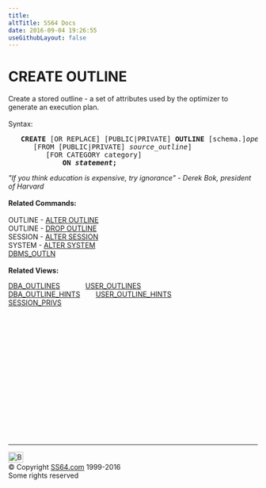 ```yaml
---
title:
altTitle: SS64 Docs
date: 2016-09-04 19:26:55
useGithubLayout: false
---
```

<!-- #BeginLibraryItem "/Library/head_ora.lbi" --><!-- #EndLibraryItem --><h1>CREATE OUTLINE</h1> 
<p>Create a stored outline - a set of attributes used by the optimizer 
  to generate an execution plan.<br>
  <br>
  Syntax:</p>
<pre>   <b>CREATE</b> [OR REPLACE] [PUBLIC|PRIVATE] <b>OUTLINE</b> [schema.]<i>operator</i>
      [FROM [PUBLIC|PRIVATE] <i>source_outline</i>]
         [FOR CATEGORY category] 
             <b>ON <i>statement</i>;</b><br></pre>
<p><i>"If you think education is expensive, try ignorance" - Derek 
  Bok, president of Harvard</i><b><br>
  <br>
  Related Commands:<br>
  <br>
  </b> OUTLINE - <a href="outline_a.html">ALTER OUTLINE</a><br>
  OUTLINE - <a href="outline_d.html">DROP OUTLINE</a> <br>
  SESSION - <a href="session_a.html">ALTER SESSION</a><br>
  SYSTEM - <a href="system_a.html">ALTER SYSTEM</a> <br>
  <a href="../orap/DBMS_OUTLN.html">DBMS_OUTLN</a><br>
  <br>
<b>Related Views:</b></p>
<p class="code">  <a href="../orad/DBA_OUTLINES.html">DBA_OUTLINES</a>&nbsp;&nbsp;&nbsp;&nbsp;&nbsp;&nbsp;&nbsp;&nbsp;&nbsp;&nbsp;&nbsp;&nbsp;&nbsp;<a href="../orad/USER_OUTLINES.html">USER_OUTLINES</a> <br>  
  <a href="../orad/DBA_OUTLINE_HINTS.html">DBA_OUTLINE_HINTS</a>&nbsp;&nbsp;&nbsp;&nbsp;&nbsp;&nbsp;&nbsp;&nbsp;<a href="../orad/USER_OUTLINE_HINTS.html">USER_OUTLINE_HINTS</a><br>                                                                
<a href="../orad/SESSION_PRIVS.html">SESSION_PRIVS</a></p><!-- #BeginLibraryItem "/Library/foot_ora.lbi" --><p>
<!-- oracle-footer -->
<ins class="adsbygoogle" style="display:inline-block;width:300px;height:250px" data-ad-client="ca-pub-6140977852749469" data-ad-slot="4275490898"></ins>
<script>
(adsbygoogle = window.adsbygoogle || []).push({});
</script></p>
<hr>
<div id="bl" class="footer"><a href="outline_c.html#"><img src="../images/top.png" width="30" height="22" alt="Back to the Top"></a></div>
<div id="br" class="footer, tagline">© Copyright <a href="../index.html">SS64.com</a> 1999-2016<br>
Some rights reserved</div><!-- #EndLibraryItem -->

